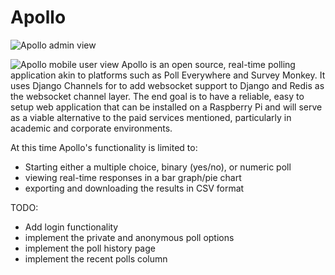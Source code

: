# Apollo

![Apollo admin view](https://github.com/maliesa96/apollo/blob/master/screenshots/admin_page.png)

![Apollo mobile user view](https://github.com/maliesa96/apollo/blob/master/screenshots/mobile_user.PNG) <!-- .element height="50%" width="50%" -->
Apollo is an open source, real-time polling application akin to platforms such as Poll Everywhere and Survey Monkey. It uses Django Channels for to add websocket support to Django and Redis as the websocket channel layer.
The end goal is to have a reliable, easy to setup web application that can be installed on a Raspberry Pi and will serve as a viable alternative to the paid services mentioned, particularly in academic and corporate environments.

At this time Apollo's functionality is limited to:
* Starting either a multiple choice, binary (yes/no), or numeric poll
* viewing real-time responses in a bar graph/pie chart
* exporting and downloading the results in CSV format

TODO:
* Add login functionality
* implement the private and anonymous poll options
* implement the poll history page
* implement the recent polls column
